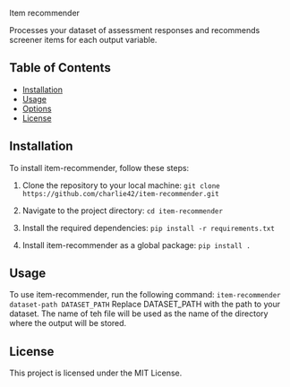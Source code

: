 Item recommender

Processes your dataset of assessment responses and recommends screener items for each output variable. 

## Table of Contents
- [Installation](#installation)
- [Usage](#usage)
- [Options](#options)
- [License](#license)

## Installation

To install item-recommender, follow these steps:

1. Clone the repository to your local machine:
`git clone https://github.com/charlie42/item-recommender.git`

2. Navigate to the project directory:
`cd item-recommender`

3. Install the required dependencies:
`pip install -r requirements.txt`

4. Install item-recommender as a global package:
`pip install .`

## Usage
To use item-recommender, run the following command:
`item-recommender dataset-path DATASET_PATH`
Replace DATASET_PATH with the path to your dataset. The name of teh file will be used as the name of the directory where the output will be stored.

## License
This project is licensed under the MIT License.